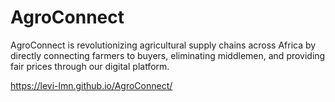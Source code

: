 # AgroConnect
AgroConnect is revolutionizing agricultural supply chains across Africa by directly connecting farmers to buyers, eliminating middlemen, and providing fair prices through our digital platform.

https://levi-lmn.github.io/AgroConnect/
